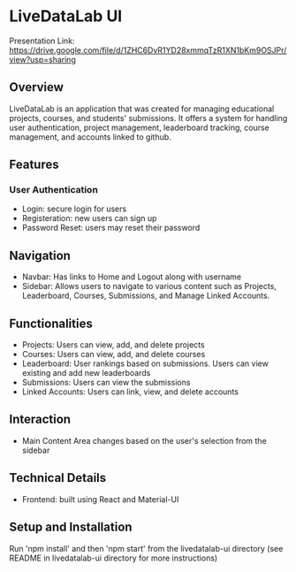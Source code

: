 # LiveDataLab UI
Presentation Link: https://drive.google.com/file/d/1ZHC6DvR1YD28xmmqTzR1XN1bKm9OSJPr/view?usp=sharing
## Overview

LiveDataLab is an application that was created for managing educational projects, courses, and students' submissions. It offers a system for handling user authentication, project management, leaderboard tracking, course management, and accounts linked to github.

## Features
### User Authentication
- Login: secure login for users
- Registeration: new users can sign up
- Password Reset: users may reset their password

## Navigation
- Navbar: Has links to Home and Logout along with username
- Sidebar: Allows users to navigate to various content such as Projects, Leaderboard, Courses, Submissions, and Manage Linked Accounts.

## Functionalities
- Projects: Users can view, add, and delete projects
- Courses: Users can view, add, and delete courses
- Leaderboard: User rankings based on submissions. Users can view existing and add new leaderboards
- Submissions: Users can view the submissions
- Linked Accounts: Users can link, view, and delete accounts

## Interaction
- Main Content Area changes based on the user's selection from the sidebar


## Technical Details
- Frontend: built using React and Material-UI

## Setup and Installation
Run 'npm install' and then 'npm start' from the livedatalab-ui directory
(see README in livedatalab-ui directory for more instructions)
